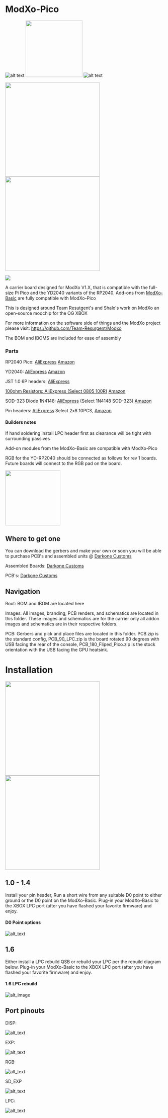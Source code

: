 # ModXo-Pico

![alt text](https://github.com/Darkone83/ModXo-Pico/blob/main/Images/logo.png?raw=true) <img src="https://github.com/Darkone83/ModXo-Pico/blob/main/Images/team-resurgent.png" width="180"> ![alt text](https://github.com/Darkone83/ModXo-Pico/blob/main/Images/DC%20logo.png?raw=true)

<img src="https://github.com/Darkone83/ModXo-Pico/blob/main/Images/Board_Pico.jpg" width=300><img src="https://github.com/Darkone83/ModXo-Pico/blob/main/Images/Board_YD2040.jpg" width=300>

<a href="https://discord.gg/k2BQhSJ"><img src="https://github.com/Darkone83/ModXo-Pico/blob/main/Images/discord.svg"></a>

A carrier board designed for ModXo V1.X, that is compatible with the full-size Pi Pico and the YD2040 variants of the RP2040. Add-ons from <a href="https://github.com/Darkone83/ModXo-Basic/tree/main/Addons">ModXo-Basic</a> are fully compatible with ModXo-Pico

This is designed around Team Resutgent's and Shalx's work on ModXo an open-source modchip for the OG XBOX

For more information on the software side of things and the ModXo project please visit: https://github.com/Team-Resurgent/Modxo

The BOM and IBOMS are included for ease of assembly

### Parts

RP2040 Pico: <a href="https://www.aliexpress.us/item/3256803753559950.html?spm=a2g0o.productlist.main.1.78154680qfAM5w&algo_pvid=ffab22b1-e53e-4d25-bf63-18c64777eb8d&algo_exp_id=ffab22b1-e53e-4d25-bf63-18c64777eb8d-0&pdp_npi=4%40dis%21USD%212.18%212.18%21%21%212.18%212.18%21%402103247917335933695678419e27fc%2112000027518851469%21sea%21US%21196794698%21X&curPageLogUid=jFiaYHcfpHT4&utparam-url=scene%3Asearch%7Cquery_from%3A">AliExpress</a> <a href="https://www.amazon.com/Raspberry-Pi-Pico/dp/B09KVB8LVR?crid=1W0ZQZ9FD6YOZ&dib=eyJ2IjoiMSJ9.JBfXUZVRMN02p1bwSXAKh163QKfL7nBT4TIq3Uzyo69vBBdMenCC8J6wX81Jy2Mgek052aKX6ZeQrPdbuXJOaCVG5_2uoCIyzk3V3af3rHA7JIKy-RIAZoIp5ZA900DkI8JHHlOy_lUCgejHrH5oQHAn-spG7VgX76PobDxA8eYKktfOyNg-q9tg7jcwc76Se6eW9cahbd5yMB7tpbay0B5XDBrVX4yWRNxE4T9w9kg.X99Aj9fI_gd3bk5-RviR11QbS6G4k7lyGmQbVGpD3cI&dib_tag=se&keywords=pi+pico&qid=1733593394&sprefix=pi+pico%2Caps%2C180&sr=8-4">Amazon</a>

YD2040: <a href="https://www.aliexpress.us/item/3256807889128758.html?spm=a2g0o.productlist.main.31.781546806HAwv6&algo_pvid=ffab22b1-e53e-4d25-bf63-18c64777eb8d&aem_p4p_detail=202412070942495861478826598800004455900&algo_exp_id=ffab22b1-e53e-4d25-bf63-18c64777eb8d-15&pdp_npi=4%40dis%21USD%212.43%212.43%21%21%2117.58%2117.58%21%402103247917335933695678419e27fc%2112000043559049133%21sea%21US%21196794698%21X&curPageLogUid=ozqeFuL9qmDl&utparam-url=scene%3Asearch%7Cquery_from%3A&search_p4p_id=202412070942495861478826598800004455900_5">AliExpress</a> <a href="https://www.amazon.com/gp/product/B0CRH69DJV/ref=ppx_yo_dt_b_search_asin_title?ie=UTF8&psc=1">Amazon</a>

JST 1.0 6P headers: <a href="https://www.aliexpress.us/item/3256807921170605.html?spm=a2g0o.order_list.order_list_main.5.2ab61802WqdO85&gatewayAdapt=glo2usa">AliExpress

100ohm Resistors: <a href="https://www.aliexpress.us/item/3256804579195022.html?spm=a2g0o.productlist.main.21.18523ae0fAf2u8&algo_pvid=6e4b181e-fa7b-4928-8732-a375c5e83f3a&algo_exp_id=6e4b181e-fa7b-4928-8732-a375c5e83f3a-10&pdp_npi=4%40dis%21USD%211.02%211.02%21%21%211.02%211.02%21%402103241117335936579182405e6c12%2112000030389035318%21sea%21US%21196794698%21X&curPageLogUid=JSfGmXRarPQY&utparam-url=scene%3Asearch%7Cquery_from%3A">AliExpress (Select 0805 100R)</a> <a href="https://www.amazon.com/Chanzon-Resistor-Tolerance-Resistors-Certificated/dp/B08R8BQGDX?dib=eyJ2IjoiMSJ9.9uAZNEHt4cZ6zaiZgYb7kdZYy7AmlPyi14QYSHHSQv86hsW76qfXPufXsD574W8265szJt4UhO6c0VoI764hKyBdM6GCKYcPfonYadSwydfH8kdkRCyTKYVhxg-txYOuHx6I6rUIghzedPfcgYkqRmkRD-2T5LbxDJTEfUDKFDncsQZSE5mOK0mNG9Wfgaz-9EcamzTfkoH99v5DnhS8_KEwxerMSt_07PhGdFWyoX4.qxhLi-0roAm4LjFwnm4G48qRNQMkp_4BbiTtFNctZgY&dib_tag=se&keywords=100+ohm+0805+resistor&qid=1733593540&sr=8-1">Amazon</a>

SOD-323 Diode 1N4148: <a href="https://www.aliexpress.us/item/3256802700704767.html?spm=a2g0o.order_list.order_list_main.103.2e201802yQpjZo&gatewayAdapt=glo2usa">AliExpress</a> (Select 1N4148 SOD-323) <a href="https://www.amazon.com/TQDLYKHS-IN4148WS-SOD-323-Switching-1N4148WS/dp/B0CQXQGM9F?crid=LCOL7DSUJW0K&dib=eyJ2IjoiMSJ9.BP6xHqlVmIwaOcekpzjnzSFGisJjUEALwm1i4GHYf075GZA5sxpxUOvURJdYuRGBhNr7OgYntkKJzaxS4rojW9kel0zenKIVBQnI4nPL67jAjXZg71um9k-4KzMDkzyb4J0_L5tdfiATgbJTez_AR8OlMC_1nJ89jOrKTOvmsJA4R7O0_m15uSbrkpT65mHOqN-oFc_p16xInn6Qo98wilhshJ2yLtW8-InqyxhV3ig.kJy2xALgh_ZPGdtwNLLy4grScfWTEjQKrCGtrCF8PF8&dib_tag=se&keywords=SOD+1N4148+diode&qid=1733021596&sprefix=sod+1n4148+diod%2Caps%2C221&sr=8-3">Amazon</a>

Pin headers: <a href="https://www.aliexpress.us/item/3256806044686690.html?spm=a2g0o.detail.similar_items.2.4297rmGirmGi8d&utparam-url=scene%3Aimage_search%7Cquery_from%3Adetail_bigimg&pdp_npi=4%40dis%21USD%214.44%211.47%21%21%2132.14%2110.65%21%402101e9a217336193710215602e1b16%2112000036385650268%21sea%21US%21196794698%21X&gatewayAdapt=glo2usa4itemAdapt">AliExpress</a> Select 2x8 10PCS, <a href="https://www.amazon.com/2-54mm-Female-Header-Plastic-Headers/dp/B07Q7BBJ76">Amazon</a>

#### Builders notes

If hand soldering install LPC header first as clearance will be tight with surrounding passives

Add-on modules from the ModXo-Basic are compatible with ModXo-Pico

RGB for the YD-RP2040 should be connected as follows for rev 1 boards. Future boards will connect to the RGB pad on the board.

<img src="https://github.com/Darkone83/ModXo-Pico/blob/main/Images/RGB_YD2040.jpg" width=175>

## Where to get one

You can download the gerbers and make your own or soon you will be able to purchase PCB's and assembled units @ <a href="https://www.darkonecustoms.com">Darkone Customs</a>

Assembled Boards: <a href="https://www.darkonecustoms.com/store/p/modxo-pico-fully-assembled">Darkone Customs</a>

PCB's: <a href="https://www.darkonecustoms.com/store/p/modxo-pico-pcb">Darkone Customs</a>

## Navigation

Root: BOM and IBOM are located here

Images: All images, branding, PCB renders, and schematics are located in this folder. These images and schematics are for the carrier only all addon images and schematics are in their respective folders.

PCB: Gerbers and pick and place files are located in this folder. PCB.zip is the standard config, PCB_90_LPC.zip is the board rotated 90 degrees with USB facing the rear of the console, PCB_180_Fliped_Pico.zip is the stock orientation with the USB facing the GPU heatsink. 

# Installation

<img src="https://github.com/Darkone83/ModXo-Pico/blob/main/Images/Install_Pico.jpg" width=300><img src="https://github.com/Darkone83/ModXo-Pico/blob/main/Images/Install_YD2040.jpg" width=300>

## 1.0 - 1.4

Install your pin header, Run a short wire from any suitable D0 point to either ground or the D0 point on the ModXo-Basic. Plug-in your ModXo-Basic to the XBOX LPC port (after you have flashed your favorite firmware) and enjoy.

#### D0 Point options

![alt_text](https://github.com/Darkone83/ModXo-Pico/blob/main/Images/d0.png?raw=true)

## 1.6

Either install a LPC rebuild QSB or rebuild your LPC per the rebuild diagram below. Plug-in your ModXo-Basic to the XBOX LPC port (after you have flashed your favorite firmware) and enjoy.

#### 1.6 LPC rebuild

![alt_image](https://github.com/Darkone83/ModXo-Pico/blob/main/Images/16rebuild.png?raw=true)


## Port pinouts

DISP:

![alt_text](https://github.com/Darkone83/ModXo-Pico/blob/main/Images/DISP.png?raw=true)

EXP:

![alt_text](https://github.com/Darkone83/ModXo-Pico/blob/main/Images/EXP.png?raw=true)

RGB:

![alt_text](https://github.com/Darkone83/ModXo-Pico/blob/main/Images/RGB.png?raw=true)

SD_EXP

![alt_text](https://github.com/Darkone83/ModXo-Pico/blob/main/Images/SD_EXP.png?raw=true)

LPC:

![alt_text](https://github.com/Darkone83/ModXo-Pico/blob/main/Images/LPC.png?raw=true)

